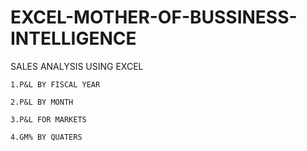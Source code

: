 # EXCEL-MOTHER-OF-BUSSINESS-INTELLIGENCE

SALES ANALYSIS USING EXCEL

    1.P&L BY FISCAL YEAR
    
    2.P&L BY MONTH
    
    3.P&L FOR MARKETS
    
    4.GM% BY QUATERS


    
    
